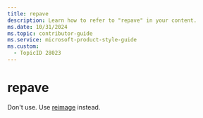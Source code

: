```yaml
---
title: repave
description: Learn how to refer to "repave" in your content.
ms.date: 10/31/2024
ms.topic: contributor-guide
ms.service: microsoft-product-style-guide
ms.custom:
  - TopicID 28023
---
```



# repave

Don't use. Use [reimage](~\a_z_names_terms\r\reimage.md) instead.

